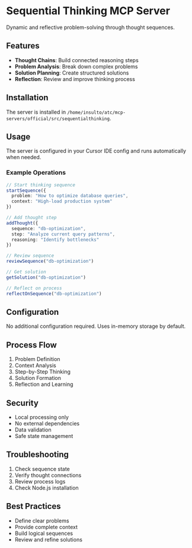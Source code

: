 # Sequential Thinking MCP Server

Dynamic and reflective problem-solving through thought sequences.

## Features

- **Thought Chains**: Build connected reasoning steps
- **Problem Analysis**: Break down complex problems
- **Solution Planning**: Create structured solutions
- **Reflection**: Review and improve thinking process

## Installation

The server is installed in `/home/insulto/atc/mcp-servers/official/src/sequentialthinking`.

## Usage

The server is configured in your Cursor IDE config and runs automatically when needed.

### Example Operations

```typescript
// Start thinking sequence
startSequence({
  problem: "How to optimize database queries",
  context: "High-load production system"
})

// Add thought step
addThought({
  sequence: "db-optimization",
  step: "Analyze current query patterns",
  reasoning: "Identify bottlenecks"
})

// Review sequence
reviewSequence("db-optimization")

// Get solution
getSolution("db-optimization")

// Reflect on process
reflectOnSequence("db-optimization")
```

## Configuration

No additional configuration required. Uses in-memory storage by default.

## Process Flow

1. Problem Definition
2. Context Analysis
3. Step-by-Step Thinking
4. Solution Formation
5. Reflection and Learning

## Security

- Local processing only
- No external dependencies
- Data validation
- Safe state management

## Troubleshooting

1. Check sequence state
2. Verify thought connections
3. Review process logs
4. Check Node.js installation

## Best Practices

- Define clear problems
- Provide complete context
- Build logical sequences
- Review and refine solutions
